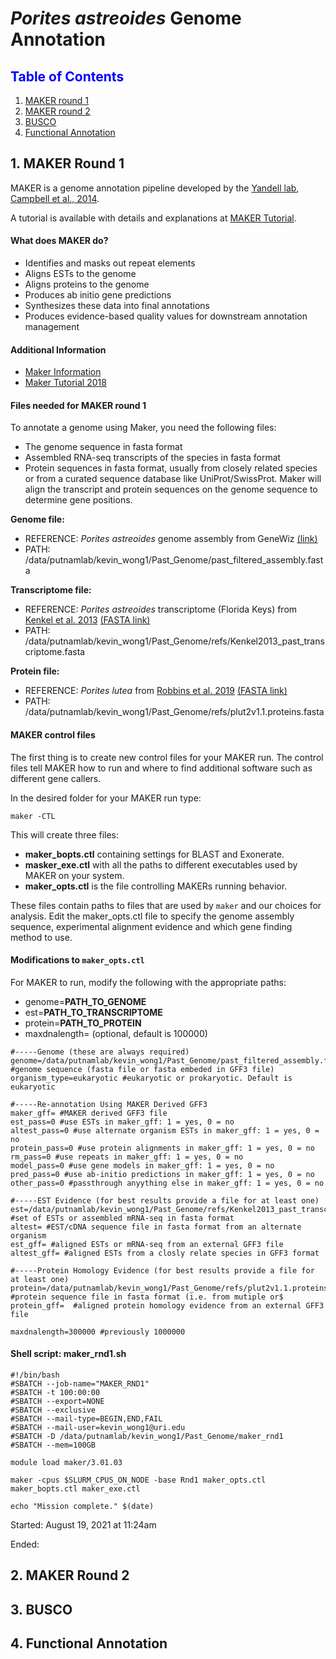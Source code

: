 # *Porites astreoides* Genome Annotation

## <span style="color:blue">**Table of Contents**</span>

1. [MAKER round 1](#1.-MAKER-Round-1)
2. [MAKER round 2](#2.-MAKER-Round-2)
3. [BUSCO](#3.-BUSCO)
4. [Functional Annotation](#4.-Functional-Annotation)

## 1. MAKER Round 1

MAKER is a genome annotation pipeline developed by the [Yandell lab](http://www.yandell-lab.org/software/maker.html), [Campbell et al., 2014](https://www.ncbi.nlm.nih.gov/pmc/articles/PMC4286374/).

A tutorial is available with details and explanations at [MAKER Tutorial](http://gmod.org/wiki/MAKER_Tutorial).


#### What does MAKER do?
- Identifies and masks out repeat elements
- Aligns ESTs to the genome
- Aligns proteins to the genome
- Produces ab initio gene predictions
- Synthesizes these data into final annotations
- Produces evidence-based quality values for downstream annotation management

#### Additional Information
- [Maker Information](https://weatherby.genetics.utah.edu/MAKER/wiki/index.php/Main_Page)
- [Maker Tutorial 2018](https://weatherby.genetics.utah.edu/MAKER/wiki/index.php/MAKER_Tutorial_for_WGS_Assembly_and_Annotation_Winter_School_2018)


#### Files needed for MAKER round 1

To annotate a genome using Maker, you need the following files:

- The genome sequence in fasta format
- Assembled RNA-seq transcripts of the species in fasta format
- Protein sequences in fasta format, usually from closely related species or from a curated sequence database like UniProt/SwissProt.
Maker will align the transcript and protein sequences on the genome sequence to determine gene positions.

**Genome file:**
- REFERENCE: *Porites astreoides* genome assembly from GeneWiz [(link)](https://github.com/hputnam/Past_Genome/blob/master/De-novo_genome_30-323686303_GENEWIZ_Bioinformatics_Report.pdf)
- PATH: /data/putnamlab/kevin_wong1/Past_Genome/past_filtered_assembly.fasta

**Transcriptome file:**
- REFERENCE: *Porites astreoides* transcriptome (Florida Keys) from [Kenkel et al. 2013](https://onlinelibrary.wiley.com/doi/abs/10.1111/mec.12390) [(FASTA link)](https://matzlab.weebly.com/data--code.html)
- PATH: /data/putnamlab/kevin_wong1/Past_Genome/refs/Kenkel2013_past_transcriptome.fasta

**Protein file:**
- REFERENCE: *Porites lutea* from [Robbins et al. 2019](https://www.nature.com/articles/s41564-019-0532-4) [(FASTA link)](http://plut.reefgenomics.org/download/)
- PATH: /data/putnamlab/kevin_wong1/Past_Genome/refs/plut2v1.1.proteins.fasta

#### MAKER control files
The first thing is to create new control files for your MAKER run. The control files tell MAKER how to run and where to find additional software such as different gene callers.

In the desired folder for your MAKER run type:

`maker -CTL`

This will create three files:

- **maker_bopts.ctl** containing settings for BLAST and Exonerate.
- **masker_exe.ctl** with all the paths to different executables used by MAKER on your system.
- **maker_opts.ctl** is the file controlling MAKERs running behavior.

These files contain paths to files that are used by `maker` and our choices for analysis. Edit the maker_opts.ctl file to specify the genome assembly sequence, experimental alignment evidence and which gene finding method to use.

#### Modifications to `maker_opts.ctl`

For MAKER to run, modify the following with the appropriate paths:
- genome=**PATH_TO_GENOME**
- est=**PATH_TO_TRANSCRIPTOME**
- protein=**PATH_TO_PROTEIN**
- maxdnalength= (optional, default is 100000)

```
#-----Genome (these are always required)
genome=/data/putnamlab/kevin_wong1/Past_Genome/past_filtered_assembly.fasta #genome sequence (fasta file or fasta embeded in GFF3 file)
organism_type=eukaryotic #eukaryotic or prokaryotic. Default is eukaryotic

#-----Re-annotation Using MAKER Derived GFF3
maker_gff= #MAKER derived GFF3 file
est_pass=0 #use ESTs in maker_gff: 1 = yes, 0 = no
altest_pass=0 #use alternate organism ESTs in maker_gff: 1 = yes, 0 = no
protein_pass=0 #use protein alignments in maker_gff: 1 = yes, 0 = no
rm_pass=0 #use repeats in maker_gff: 1 = yes, 0 = no
model_pass=0 #use gene models in maker_gff: 1 = yes, 0 = no
pred_pass=0 #use ab-initio predictions in maker_gff: 1 = yes, 0 = no
other_pass=0 #passthrough anyything else in maker_gff: 1 = yes, 0 = no

#-----EST Evidence (for best results provide a file for at least one)
est=/data/putnamlab/kevin_wong1/Past_Genome/refs/Kenkel2013_past_transcriptome.fasta #set of ESTs or assembled mRNA-seq in fasta format
altest= #EST/cDNA sequence file in fasta format from an alternate organism
est_gff= #aligned ESTs or mRNA-seq from an external GFF3 file
altest_gff= #aligned ESTs from a closly relate species in GFF3 format

#-----Protein Homology Evidence (for best results provide a file for at least one)
protein=/data/putnamlab/kevin_wong1/Past_Genome/refs/plut2v1.1.proteins.fasta  #protein sequence file in fasta format (i.e. from mutiple or$
protein_gff=  #aligned protein homology evidence from an external GFF3 file

maxdnalength=300000 #previously 1000000
```

#### Shell script: maker_rnd1.sh

```
#!/bin/bash
#SBATCH --job-name="MAKER_RND1"
#SBATCH -t 100:00:00
#SBATCH --export=NONE
#SBATCH --exclusive
#SBATCH --mail-type=BEGIN,END,FAIL
#SBATCH --mail-user=kevin_wong1@uri.edu
#SBATCH -D /data/putnamlab/kevin_wong1/Past_Genome/maker_rnd1
#SBATCH --mem=100GB

module load maker/3.01.03

maker -cpus $SLURM_CPUS_ON_NODE -base Rnd1 maker_opts.ctl maker_bopts.ctl maker_exe.ctl

echo "Mission complete." $(date)

```

Started: August 19, 2021 at 11:24am

Ended:

## 2. MAKER Round 2

## 3. BUSCO

## 4. Functional Annotation
